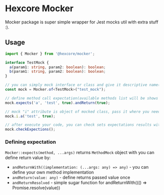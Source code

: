 # Hexcore Mocker

Mocker package is super simple wrapper for Jest mocks util with extra stuff :).

## Usage

```ts
import { Mocker } from '@hexcore/mocker';

interface TestMock {
  a(param1: string, param2: boolean): boolean;
  b(param1: string, param2: boolean): boolean;
}

// you can simply mock interface or class and give it descriptive name(used in errors)
const mock = Mocker.of<TestMock>("test_mock");

// define method call expectation(available methods list will be shows in VS)
mock.expects('a', 'test', true).andReturn(true);

// mock "i" attribute is object of mocked class, pass it where you need
mock.i.a('test', true);

// after execute your code, you can check sets expectations results with it(for many tests call it in jest "afterEach")
mock.checkExpections();
```

### Defining expectation

`Mocker::expects(method, ...args)` returns `MethodMock` object with you can define return value by:
*  `andReturnWith((implementation: (...args: any) => any)` - you can define your own method implementation
*  `andReturn(value: any)` - define returns passed value once
*  `andReturnResolved` - simple sugar function for andReturnWith((() => Promise.resolve(value))